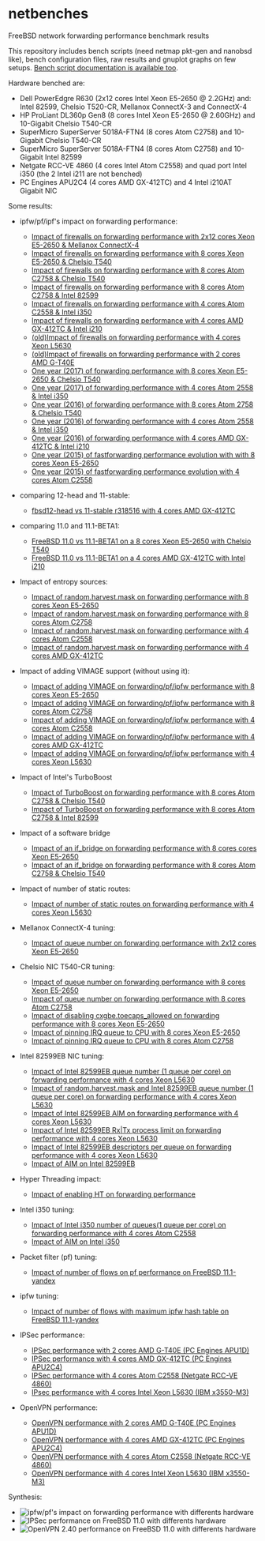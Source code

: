 # netbenches
FreeBSD network forwarding performance benchmark results

This repository includes bench scripts (need netmap pkt-gen and nanobsd like), bench configuration files, raw results and gnuplot graphs on few setups.
[Bench script documentation is available too](doc/README.md).

Hardware benched are:
 - Dell PowerEdgre R630 (2x12 cores Intel Xeon E5-2650 @ 2.2GHz) and: Intel 82599, Chelsio T520-CR, Mellanox ConnectX-3 and ConnectX-4
 - HP ProLiant DL360p Gen8 (8 cores Intel Xeon E5-2650 @ 2.60GHz) and 10-Gigabit Chelsio T540-CR
 - SuperMicro SuperServer 5018A-FTN4 (8 cores Atom C2758) and 10-Gigabit Chelsio T540-CR
 - SuperMicro SuperServer 5018A-FTN4 (8 cores Atom C2758) and 10-Gigabit Intel 82599
 - Netgate RCC-VE 4860 (4 cores Intel Atom C2558) and quad port Intel i350 (the 2 Intel i211 are not benched)
 - PC Engines APU2C4 (4 cores AMD GX-412TC) and 4 Intel i210AT Gigabit NIC

Some results:
 - ipfw/pf/ipf's impact on forwarding performance:
    - [Impact of firewalls on forwarding performance with 2x12 cores Xeon E5-2650 & Mellanox ConnectX-4](Xeon_E5-2650-2x12Cores-Mellanox_ConnectX-4/forwarding-pf-ipfw/results/fbsd12.r328085.BSDRP/README.md)
    - [Impact of firewalls on forwarding performance with 8 cores Xeon E5-2650 & Chelsio T540](Xeon_E5-2650-8Cores-Chelsio_T540-CR/forwarding-pf-ipfw/results/fbsd11.1-yandex/README.md)
    - [Impact of firewalls on forwarding performance with 8 cores Atom C2758 & Chelsio T540](Atom_C2758_8Cores-Chelsio_T540-CR/forwarding-pf-ipfw/results/fbsd11.1-yandex/README.md)
    - [Impact of firewalls on forwarding performance with 8 cores Atom C2758 & Intel 82599](Atom_C2758_8Cores-Intel_82599/forwarding-pf-ipfw/results/fbsd11.1-yandex/README.md)
    - [Impact of firewalls on forwarding performance with 4 cores Atom C2558 & Intel i350](Atom_C2558_4Cores-Intel_i350/forwarding-pf-ipfw/results/fbsd11.1-yandex/README.md)
    - [Impact of firewalls on forwarding performance with 4 cores AMD GX-412TC & Intel i210](AMD_GX-412TC_4Cores_Intel_i210AT/forwarding-pf-ipfw/results/fbsd11.1-yandex/README.md)
    - [(old)Impact of firewalls on forwarding performance with 4 cores Xeon L5630](Xeon_L5630-4Cores-Intel_82599EB/forwarding-pf-ipfw/results/fbsd11-stable.r312663/README.md)
    - [(old)Impact of firewalls on forwarding performance with 2 cores AMD G-T40E](AMD_G-T40E_2Cores_RTL8111E/forwarding-pf-ipfw/results/fbsd11-stable.r312663//README.md)
    - [One year (2017) of forwarding performance with 8 cores Xeon E5-2650 & Chelsio T540](Xeon_E5-2650-8Cores-Chelsio_T540-CR/forwarding-pf-ipfw/results/fbsd.2017/README.md)
    - [One year (2017) of forwarding performance with 4 cores Atom 2558 & Intel i350](Atom_C2558_4Cores-Intel_i350/forwarding-pf-ipfw/results/fbsd.2017/README.md)
    - [One year (2016) of forwarding performance with 8 cores Atom 2758 & Chelsio T540](Atom_C2758_8Cores-Chelsio_T540-CR/forwarding-pf-ipfw/results/fbsd.2016/README.md)
    - [One year (2016) of forwarding performance with 4 cores Atom 2558 & Intel i350](Atom_C2558_4Cores-Intel_i350/forwarding-pf-ipfw/results/fbsd.2016/README.md)
    - [One year (2016) of forwarding performance with 4 cores AMD GX-412TC & Intel i210](AMD_GX-412TC_4Cores_Intel_i210AT/forwarding-pf-ipfw/results/fbsd.2016/README.md)
    - [One year (2015) of fastforwarding performance evolution with with 8 cores Xeon E5-2650](Xeon_E5-2650-8Cores-Chelsio_T540-CR/forwarding-pf-ipfw/results/fbsd11-head.2015/README.md)
    - [One year (2015) of fastforwarding performance evolution with 4 cores Atom C2558](Atom_C2558_4Cores-Intel_i350/forwarding-pf-ipfw/results/fbsd11-head.2015/README.md)

 - comparing 12-head and 11-stable:
    - [fbsd12-head vs 11-stable r318516 with 4 cores AMD GX-412TC](AMD_GX-412TC_4Cores_Intel_i210AT/forwarding-pf-ipfw/results/fbsd12-head-vs-11-stable.r318516/README.md)
 - comparing 11.0 and 11.1-BETA1:
    - [FreeBSD 11.0 vs 11.1-BETA1 on a 8 cores Xeon E5-2650 with Chelsio T540](/Xeon_E5-2650-8Cores-Chelsio_T540-CR/forwarding-pf-ipfw/results/fbsd11.0vs11.1/README.md)
    - [FreeBSD 11.0 vs 11.1-BETA1 on a 4 cores AMD GX-412TC with Intel i210](AMD_GX-412TC_4Cores_Intel_i210AT/forwarding-pf-ipfw/results/fbsd11.0vs11.1/README.md)
 - Impact of entropy sources:
    - [Impact of random.harvest.mask on forwarding performance with 8 cores Xeon E5-2650](Xeon_E5-2650-8Cores-Chelsio_T540-CR/kern.random.harvest.mask/results/fbsd11.1/README.md)
    - [Impact of random.harvest.mask on forwarding performance with 8 cores Atom C2758](Atom_C2758_8Cores-Chelsio_T540-CR/kern.random.harvest.mask/results/fbsd11.1/README.md)
    - [Impact of random.harvest.mask on forwarding performance with 4 cores Atom C2558](Atom_C2558_4Cores-Intel_i350/kern.random.harvest.mask/results/fbsd11.1/README.md)
    - [Impact of random.harvest.mask on forwarding performance with 4 cores AMD GX-412TC](AMD_GX-412TC_4Cores_Intel_i210AT/kern.random.harvest.mask/results/fbsd11.1/README.md)
 - Impact of adding VIMAGE support (without using it):
    - [Impact of adding VIMAGE on forwarding/pf/ipfw performance with 8 cores Xeon E5-2650](Xeon_E5-2650-8Cores-Chelsio_T540-CR/forwarding-pf-ipfw/results/fbsd11.1-yandex.VIMAGE/README.md)
    - [Impact of adding VIMAGE on forwarding/pf/ipfw performance with 8 cores Atom C2758](Atom_C2758_8Cores-Chelsio_T540-CR/forwarding-pf-ipfw/results/fbsd12-head.r317849.VIMAGE/README.md)
    - [Impact of adding VIMAGE on forwarding/pf/ipfw performance with 4 cores Atom C2558](Atom_C2558_4Cores-Intel_i350/forwarding-pf-ipfw/results/fbsd12-head.r317849.VIMAGE/README.md)
    - [Impact of adding VIMAGE on forwarding/pf/ipfw performance with 4 cores AMD GX-412TC](AMD_GX-412TC_4Cores_Intel_i210AT/forwarding-pf-ipfw/results/fbsd12-head.r317849.VIMAGE/README.md)
    - [Impact of adding VIMAGE on forwarding/pf/ipfw performance with 4 cores Xeon L5630](Xeon_L5630-4Cores-Intel_82599EB/forwarding-pf-ipfw/results/fbsd12-head.r317849.VIMAGE/README.md)
 - Impact of Intel's TurboBoost
    - [Impact of TurboBoost on forwarding performance with 8 cores Atom C2758 & Chelsio T540](Atom_C2758_8Cores-Chelsio_T540-CR/TurboBoost/results/fbsd11-stable-r327668.BSDRP/README.md)
    - [Impact of TurboBoost on forwarding performance with 8 cores Atom C2758 & Intel 82599](Atom_C2758_8Cores-Intel_82599/TurboBoost/results/fbsd11-stable-r327668.BSDRP/README.md)
 - Impact of a software bridge
    - [Impact of an if_bridge on forwarding performance with 8 cores cores Xeon E5-2650](Xeon_E5-2650-8Cores-Chelsio_T540-CR/bridge/results/fbsd11.1-yandex/README.md)
    - [Impact of an if_bridge on forwarding performance with 8 cores Atom C2758 & Chelsio T540](Atom_C2758_8Cores-Chelsio_T540-CR/bridge/results/fbsd11.1-yandex/README.md)
 - Impact of number of static routes:
    - [Impact of number of static routes on forwarding performance with 4 cores Xeon L5630](Xeon_L5630-4Cores-Intel_82599EB/route-contention/results/fbsd10.2/README.md)
 - Mellanox ConnectX-4 tuning:
    - [Impact of queue number on forwarding performance with 2x12 cores Xeon E5-2650](Xeon_E5-2650-2x12Cores-Mellanox_ConnectX-4/dev.mce.conf.channels/results/fbsd11.1-yandex/README.md)
 - Chelsio NIC T540-CR tuning:
    - [Impact of queue number on forwarding performance with 8 cores Xeon E5-2650](Xeon_E5-2650-8Cores-Chelsio_T540-CR/nXxq10g/results/fbsd11-stable.r312663/README.md)
    - [Impact of queue number on forwarding performance with 8 cores Atom C2758](Atom_C2758_8Cores-Chelsio_T540-CR/hw.cxgbe.nXxq10g/results/fbsd11.1/README.md)
    - [Impact of disabling cxgbe.toecaps_allowed on forwarding performance with 8 cores Xeon E5-2650](Xeon_E5-2650-8Cores-Chelsio_T540-CR/hw.cxgbe.Xcaps_allowed/results/fbsd11.1-yandex/README.md)
    - [Impact of pinning IRQ queue to CPU with 8 cores Xeon E5-2650](Xeon_E5-2650-8Cores-Chelsio_T540-CR/chelsio-bind-cpu/results/fbsd11.1-yandex/README.md)
    - [Impact of pinning IRQ queue to CPU with 8 cores Atom C2758](Atom_C2758_8Cores-Chelsio_T540-CR/chelsio-bind-cpu/results/fbsd11.1-yandex/README.md)
 - Intel 82599EB NIC tuning:
    - [Impact of Intel 82599EB queue number (1 queue per core) on forwarding performance with 4 cores Xeon L5630](Xeon_L5630-4Cores-Intel_82599EB/ix.num_queues/results/fbsd11-routing.r287531/README.md)
    - [Impact of random.harvest.mask and Intel 82599EB queue number (1 queue per core) on forwarding performance with 4 cores Xeon L5630](Xeon_L5630-4Cores-Intel_82599EB/ix.num_queues.random.harvest.mask.351/results/fbsd11-routing.r287531/README.md)
	- [Impact of Intel 82599EB AIM on forwarding performance with 4 cores Xeon L5630](Xeon_L5630-4Cores-Intel_82599EB/ix.enable_aim/results/fbsd10.2/README.md)
    - [Impact of Intel 82599EB Rx|Tx process limit on forwarding performance with 4 cores Xeon L5630](Xeon_L5630-4Cores-Intel_82599EB/Xx_process_limit/results/fbsd10.2/README.md)
    - [Impact of Intel 82599EB descriptors per queue on forwarding performance with 4 cores Xeon L5630](Xeon_L5630-4Cores-Intel_82599EB/ix.Xxd/results/fbsd10.2/README.md)
    - [Impact of AIM on Intel 82599EB](Xeon_L5630-4Cores-Intel_82599EB/Intel.aim/results/fbsd11-stable.r312663/README.md)
 - Hyper Threading impact:
    - [Impact of enabling HT on forwarding performance](Xeon_E5-2650-8Cores-Chelsio_T540-CR/machdep.hyperthreading_allowed/results/fbsd11.1/README.md)
 - Intel i350 tuning:
    - [Impact of Intel i350 number of queues(1 queue per core) on forwarding performance with 4 cores Atom C2558](Atom_C2558_4Cores-Intel_i350/hw.igb.num_queues/results/fbsd11.1/README.md)
    - [Impact of AIM on Intel i350](Atom_C2558_4Cores-Intel_i350/hw.igb.enable_aim/results/fbsd11.1/README.md)

 - Packet filter (pf) tuning:
    - [Impact of number of flows on pf performance on FreeBSD 11.1-yandex](Atom_C2558_4Cores-Intel_i350/pf-sessions/results/fbsd11.1-yandex/README.md)
 - ipfw tuning:
    - [Impact of number of flows with maximum ipfw hash table on FreeBSD 11.1-yandex](Atom_C2558_4Cores-Intel_i350/ipfw-sessions/results/fbsd11.1-yandex/README.md)

 - IPSec performance:
    - [IPSec performance with 2 cores AMD G-T40E (PC Engines APU1D)](AMD_G-T40E_2Cores_RTL8111E/ipsec/results/fbsd11.0/README.md)
    - [IPSec performance with 4 cores AMD GX-412TC (PC Engines APU2C4)](AMD_GX-412TC_4Cores_Intel_i210AT/ipsec/results/fbsd11.0/README.md)
    - [IPSec performance with 4 cores Atom C2558 (Netgate RCC-VE 4860)](Atom_C2558_4Cores-Intel_i350/ipsec/results/fbsd11.0/README.md)
    - [IPsec performance with 4 cores Intel Xeon L5630 (IBM x3550-M3)](Xeon_L5630-4Cores-Intel_82599EB/ipsec/results/fbsd11.0/README.md)

 - OpenVPN performance:
    - [OpenVPN performance with 2 cores AMD G-T40E (PC Engines APU1D)](AMD_G-T40E_2Cores_RTL8111E/openvpn/results/fbsd11.0/README.md)
    - [OpenVPN performance with 4 cores AMD GX-412TC (PC Engines APU2C4)](AMD_GX-412TC_4Cores_Intel_i210AT/openvpn/results/fbsd11.0/README.md)
    - [OpenVPN performance with 4 cores Atom C2558 (Netgate RCC-VE 4860)](Atom_C2558_4Cores-Intel_i350/openvpn/results/fbsd11.0/README.md)
    - [OpenVPN performance with 4 cores Intel Xeon L5630 (IBM x3550-M3)](Xeon_L5630-4Cores-Intel_82599EB/openvpn/results/fbsd11.0/README.md)

Synthesis:
  - ![ipfw/pf's impact on forwarding performance with differents hardware](synthesis/hardware.png)
  - ![IPSec performance on FreeBSD 11.0 with differents hardware](synthesis/ipsec.png)
  - ![OpenVPN 2.40 performance on FreeBSD 11.0 with differents hardware](synthesis/openvpn.png)

